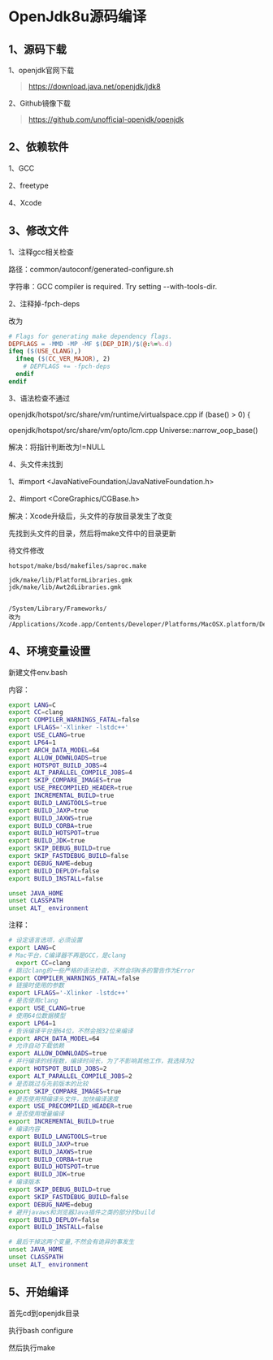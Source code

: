 # OpenJdk8u源码编译



## 1、源码下载

1、openjdk官网下载

> https://download.java.net/openjdk/jdk8



2、Github镜像下载

> https://github.com/unofficial-openjdk/openjdk



## 2、依赖软件

1、GCC

2、freetype

4、Xcode



## 3、修改文件

1、注释gcc相关检查

路径：common/autoconf/generated-configure.sh

字符串：GCC compiler is required. Try setting --with-tools-dir.

 

2、注释掉-fpch-deps

改为

~~~makefile
# Flags for generating make dependency flags.
DEPFLAGS = -MMD -MP -MF $(DEP_DIR)/$(@:%=%.d)
ifeq ($(USE_CLANG),)
  ifneq ($(CC_VER_MAJOR), 2)
    # DEPFLAGS += -fpch-deps
  endif
endif
~~~



3、语法检查不通过

openjdk/hotspot/src/share/vm/runtime/virtualspace.cpp	if (base() > 0) {

openjdk/hotspot/src/share/vm/opto/lcm.cpp	Universe::narrow_oop_base()

解决：将指针判断改为!=NULL



4、头文件未找到

1、#import <JavaNativeFoundation/JavaNativeFoundation.h>

2、\#import <CoreGraphics/CGBase.h>



解决：Xcode升级后，头文件的存放目录发生了改变

先找到头文件的目录，然后将make文件中的目录更新



待文件修改

~~~
hotspot/make/bsd/makefiles/saproc.make

jdk/make/lib/PlatformLibraries.gmk
jdk/make/lib/Awt2dLibraries.gmk


/System/Library/Frameworks/
改为
/Applications/Xcode.app/Contents/Developer/Platforms/MacOSX.platform/Developer/SDKs/MacOSX.sdk/System/Library/Frameworks/
~~~



## 4、环境变量设置

新建文件env.bash

内容：

~~~bash
export LANG=C
export CC=clang
export COMPILER_WARNINGS_FATAL=false
export LFLAGS='-Xlinker -lstdc++'
export USE_CLANG=true
export LP64=1
export ARCH_DATA_MODEL=64
export ALLOW_DOWNLOADS=true
export HOTSPOT_BUILD_JOBS=4
export ALT_PARALLEL_COMPILE_JOBS=4
export SKIP_COMPARE_IMAGES=true
export USE_PRECOMPILED_HEADER=true
export INCREMENTAL_BUILD=true
export BUILD_LANGTOOLS=true
export BUILD_JAXP=true
export BUILD_JAXWS=true
export BUILD_CORBA=true
export BUILD_HOTSPOT=true
export BUILD_JDK=true
export SKIP_DEBUG_BUILD=true
export SKIP_FASTDEBUG_BUILD=false
export DEBUG_NAME=debug
export BUILD_DEPLOY=false
export BUILD_INSTALL=false

unset JAVA_HOME
unset CLASSPATH
unset ALT_ environment
~~~



注释：

~~~bash
# 设定语言选项，必须设置
export LANG=C
# Mac平台，C编译器不再是GCC，是clang
  export CC=clang
# 跳过clang的一些严格的语法检查，不然会将N多的警告作为Error
export COMPILER_WARNINGS_FATAL=false
# 链接时使用的参数
export LFLAGS='-Xlinker -lstdc++'
# 是否使用clang
export USE_CLANG=true
# 使用64位数据模型
export LP64=1
# 告诉编译平台是64位，不然会按32位来编译
export ARCH_DATA_MODEL=64
# 允许自动下载依赖
export ALLOW_DOWNLOADS=true
# 并行编译的线程数，编译时间长，为了不影响其他工作，我选择为2
export HOTSPOT_BUILD_JOBS=2
export ALT_PARALLEL_COMPILE_JOBS=2
# 是否跳过与先前版本的比较
export SKIP_COMPARE_IMAGES=true
# 是否使用预编译头文件，加快编译速度
export USE_PRECOMPILED_HEADER=true
# 是否使用增量编译
export INCREMENTAL_BUILD=true
# 编译内容
export BUILD_LANGTOOLS=true
export BUILD_JAXP=true
export BUILD_JAXWS=true
export BUILD_CORBA=true
export BUILD_HOTSPOT=true
export BUILD_JDK=true
# 编译版本
export SKIP_DEBUG_BUILD=true
export SKIP_FASTDEBUG_BUILD=false
export DEBUG_NAME=debug
# 避开javaws和浏览器Java插件之类的部分的build
export BUILD_DEPLOY=false
export BUILD_INSTALL=false

# 最后干掉这两个变量,不然会有诡异的事发生
unset JAVA_HOME
unset CLASSPATH
unset ALT_ environment
~~~





## 5、开始编译

首先cd到openjdk目录

执行bash configure

然后执行make








